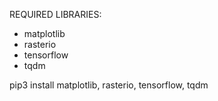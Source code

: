 REQUIRED LIBRARIES:
- matplotlib
- rasterio
- tensorflow
- tqdm

pip3 install matplotlib, rasterio, tensorflow, tqdm
